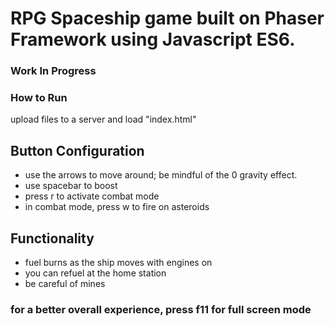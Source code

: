 # RPG Spaceship game built on Phaser Framework using Javascript ES6.
### Work In Progress


### How to Run
upload files to a server and load "index.html" 

## Button Configuration

* use the arrows to move around; be mindful of the 0 gravity effect.
* use spacebar to boost
* press r to activate combat mode
* in combat mode, press w to fire on asteroids


## Functionality
* fuel burns as the ship moves with engines on
* you can refuel at the home station
* be careful of mines
### for a better overall experience, press f11 for full screen mode

